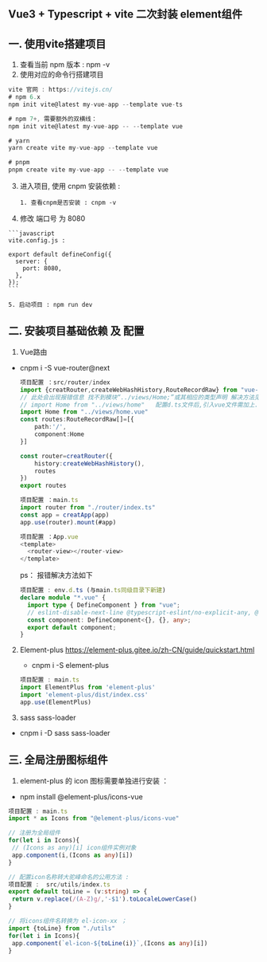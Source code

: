 ##    Vue3 + Typescript + vite 二次封装 element组件

## 一. 使用vite搭建项目 

1. 查看当前 npm 版本 : npm -v
2. 使用对应的命令行搭建项目

```javascript
vite 官网 : https://vitejs.cn/
# npm 6.x
npm init vite@latest my-vue-app --template vue-ts

# npm 7+, 需要额外的双横线：
npm init vite@latest my-vue-app -- --template vue

# yarn
yarn create vite my-vue-app --template vue

# pnpm
pnpm create vite my-vue-app -- --template vue

```

 3. 进入项目, 使用 cnpm 安装依赖 :

    	1. 查看cnpm是否安装 : cnpm -v 

 4.  修改 端口号 为 8080 

    ```javascript
    vite.config.js :
    
    export default defineConfig({
      server: {
        port: 8080,
      },
    });
    ```

  	5. 启动项目 : npm run dev



## 二. 安装项目基础依赖 及 配置

1.  Vue路由 

   - cnpm i -S vue-router@next

     ```typescript
     项目配置 ：src/router/index
     import {creatRouter,createWebHashHistory,RouteRecordRaw} from "vue-router"
     // 此处会出现报错信息 找不到模块“../views/Home;”或其相应的类型声明 解决方法见下方 ps
     // import Home from "../views/home"   配置d.ts文件后,引入vue文件需加上.vue后缀
     import Home from "../views/home.vue"  
     const routes:RouteRecordRaw[]=[{
         path:'/',
         component:Home
     }]
     
     const router=creatRouter({
         history:createWebHashHistory(),
         routes
     })
     export routes
     
     项目配置 ：main.ts
     import router from "./router/index.ts"
     const app = creatApp(app)
     app.use(router).mount(#app)
     
     项目配置 ：App.vue
     <template>
       <router-view></router-view>
     </template>
     ```

     ps： 报错解决方法如下 

     ```typescript
     项目配置 : env.d.ts (与main.ts同级目录下新建)
     declare module "*.vue" {
       import type { DefineComponent } from "vue";
       // eslint-disable-next-line @typescript-eslint/no-explicit-any, @typescript-eslint/ban-types
       const component: DefineComponent<{}, {}, any>;
       export default component;
     }
     ```

     

2. Element-plus  https://element-plus.gitee.io/zh-CN/guide/quickstart.html

   - cnpm i -S element-plus

   ```typescript
   项目配置 : main.ts
   import ElementPlus from 'element-plus'
   import 'element-plus/dist/index.css'
   app.use(ElementPlus)
   ```

   

3.  sass sass-loader

   - cnpm i -D sass sass-loader

    

## 三.  全局注册图标组件

1.  element-plus 的 icon 图标需要单独进行安装 ：

   - npm install @element-plus/icons-vue

   ```typescript
   项目配置 : main.ts
   import * as Icons from "@element-plus/icons-vue"
   
   // 注册为全局组件
   for(let i in Icons){
   	// (Icons as any)[i] icon组件实例对象
   	app.component(i,(Icons as any)[i])
   }
   
   // 配置icon名称转大驼峰命名的公用方法 :
   项目配置 :  src/utils/index.ts
   export default toLine = (v:string) => {
   	return v.replace(/(A-Z)g/,'-$1').toLocaleLowerCase()
   }
   
   // 将icons组件名转换为 el-icon-xx ； 
   import {toLine} from "./utils"
   for(let i in Icons){
   	app.component(`el-icon-${toLine(i)}`,(Icons as any)[i])
   }
   ```

   
